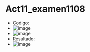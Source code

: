 # Act11_examen1108
- Codigo: 
- ![image](https://github.com/user-attachments/assets/33518af9-18f4-4c84-9cec-c2fbeef4f2e4)
- ![image](https://github.com/user-attachments/assets/cc7c2da2-4c56-46bf-be8d-234fe3893800)
- Resultado:
- ![image](https://github.com/user-attachments/assets/16c33d06-a1f8-43bf-9a24-56e85cacda27)
